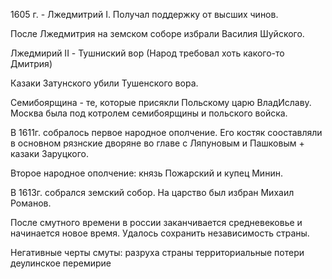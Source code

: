 1605 г. - Лжедмитрий I. Получал поддержку от высших чинов. 

После Лжедмитрия на земском соборе избрали Василия Шуйского. 

Лжедмирий II - Тушниский вор (Народ требовал хоть какого-то Дмитрия)

Казаки Затунского убили Тушенского вора.

Семибоярщина - те, которые присякли Польскому царю ВладИславу. Москва была под котролем семибоярщины и польского войска.

В 1611г. собралось первое народное ополчение. Его костяк сооставляли в основном рязнские дворяне во главе с Ляпуновым и Пашковым + казаки Заруцкого.

Второе народное ополчение: князь Пожарский и купец Минин. 

В 1613г. собрался земский собор. 
На царство был избран Михаил Романов.  

После смутного времени в россии заканчивается средневековье и начинается новое время.
Удалось сохранить независимость страны. 

Негативные черты смуты:
разруха страны
территориальные потери
деулинское перемирие